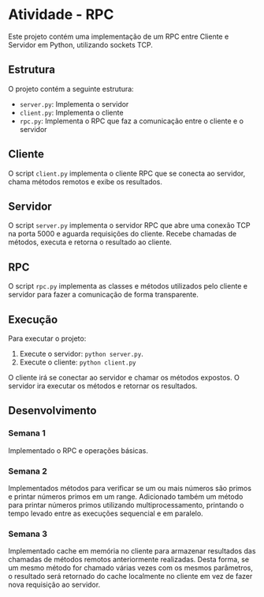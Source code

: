 # Atividade - RPC

Este projeto contém uma implementação de um RPC entre Cliente e Servidor em Python, utilizando sockets TCP.

## Estrutura

O projeto contém a seguinte estrutura:

- `server.py`: Implementa o servidor
- `client.py`: Implementa o cliente
- `rpc.py`: Implementa o RPC que faz a comunicação entre o cliente e o servidor

## Cliente

O script `client.py` implementa o cliente RPC que se conecta ao servidor, chama métodos remotos e exibe os resultados.

## Servidor

O script `server.py` implementa o servidor RPC que abre uma conexão TCP na porta 5000 e aguarda requisições do cliente. Recebe chamadas de métodos, executa  e retorna o resultado ao cliente.

## RPC

O script `rpc.py` implementa as classes e métodos utilizados pelo cliente e servidor para fazer a comunicação de forma transparente.

## Execução

Para executar o projeto:

1. Execute o servidor: `python server.py`.
2. Execute o cliente: `python client.py`

O cliente irá se conectar ao servidor e chamar os métodos expostos.
O servidor ira executar os métodos e retornar os resultados.

## Desenvolvimento

### Semana 1

Implementado o RPC e operações básicas.

### Semana 2

Implementados métodos para verificar se um ou mais números são primos e printar números primos em um range.
Adicionado também um método para printar números primos utilizando multiprocessamento, printando o tempo levado entre as execuções sequencial e em paralelo.

### Semana 3

Implementado cache em memória no cliente para armazenar resultados das chamadas de métodos remotos anteriormente realizadas. Desta forma, se um mesmo método for chamado várias vezes com os mesmos parâmetros, o resultado será retornado do cache localmente no cliente em vez de fazer nova requisição ao servidor.
